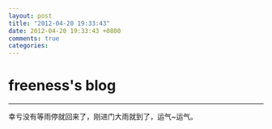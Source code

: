 ```yaml
---
layout: post
title: "2012-04-20 19:33:43"
date: 2012-04-20 19:33:43 +0800
comments: true
categories: 
---
```


# freeness's blog

----------

>
幸亏没有等雨停就回来了，刚进门大雨就到了，运气~运气。